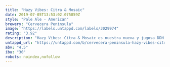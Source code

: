 ```yaml
---
title: "Hazy Vibes: Citra & Mosaic"
date: 2019-07-05T13:53:02.075059Z
style: "Pale Ale - American"
brewery: "Cervecera Península"
image: "https://labels.untappd.com/labels/3029974"
rating: "3.92"
description: "Hazy Vibes: Citra & Mosaic es nuestra nueva y jugosa DDH Pale Ale. Combinamos levadura de la Costa Este de los Estados Unidos y dos adiciones de los lúpulos Citra y Mosaic y el resultado es una sedosa Pale Ale, muy turbia y con matices cítricos muy marcados."
untappd_url: "https://untappd.com/b/cervecera-peninsula-hazy-vibes-citra-and-mosaic/3029974"
abv: "4.5"
ibu: "30"
robots: noindex,nofollow
---
```

